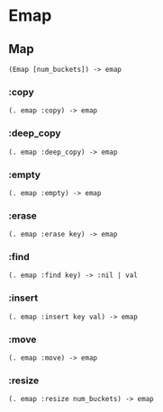 # Emap

## Map

```code
(Emap [num_buckets]) -> emap
```

### :copy

```code
(. emap :copy) -> emap
```

### :deep_copy

```code
(. emap :deep_copy) -> emap
```

### :empty

```code
(. emap :empty) -> emap
```

### :erase

```code
(. emap :erase key) -> emap
```

### :find

```code
(. emap :find key) -> :nil | val
```

### :insert

```code
(. emap :insert key val) -> emap
```

### :move

```code
(. emap :move) -> emap
```

### :resize

```code
(. emap :resize num_buckets) -> emap
```

